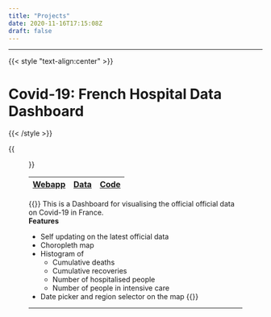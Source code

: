 ```yaml
---
title: "Projects"
date: 2020-11-16T17:15:08Z
draft: false
---
```


---
{{< style "text-align:center" >}}
# Covid-19: French Hospital Data Dashboard
{{< /style >}}

{{<figure src="covid.png">}}

|[<i class='fas fa-laptop-code'></i> Webapp](http://covid.jordanemme.com)|[<i class='fas fa-table'></i>  Data](https://www.data.gouv.fr/fr/datasets/donnees-hospitalieres-relatives-a-lepidemie-de-covid-19/)|[<i class='fab fa-github'></i> Code](https://github.com/JordanEmme/covid-hospital-france)|
|-|-|-|


{{<admonition type="info" title="Description">}}
This is a Dashboard for visualising the official official data on Covid-19 in France.  
**Features**
* Self updating on the latest official data
* Choropleth map 
* Histogram of
    * Cumulative deaths
    * Cumulative recoveries
    * Number of hospitalised people
    * Number of people in intensive care
* Date picker and region selector on the map
{{</admonition>}}

---

